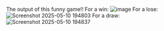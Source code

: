 The output of this funny game!!
For a win:
![image](https://github.com/user-attachments/assets/accd9d08-b445-4ce0-90a8-09961d92ac80)
For a lose:
![Screenshot 2025-05-10 194803](https://github.com/user-attachments/assets/50758f71-3632-4887-bb73-d19fb3a18e51)
For a draw:
![Screenshot 2025-05-10 194837](https://github.com/user-attachments/assets/404696ed-35b9-4528-b6d8-95a7a8bf5205)

